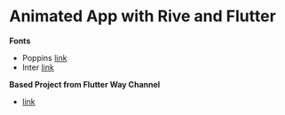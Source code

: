 # Animated App with Rive and Flutter

**Fonts**

- Poppins [link](https://fonts.google.com/specimen/Poppins)
- Inter [link](https://fonts.google.com/specimen/Inter)

**Based Project from Flutter Way Channel**
- [link](https://www.youtube.com/watch?v=Td3xEWwRAQA&t=0s)
